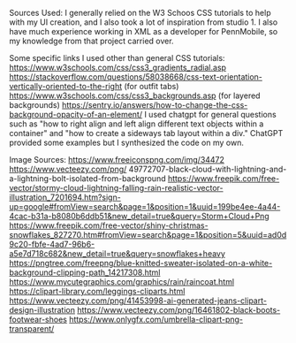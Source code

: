 Sources Used: 
I generally relied on the W3 Schoos CSS tutorials to help with my UI creation, and I also took a lot of inspiration from studio 1. I also have much experience working in XML as a developer for PennMobile, so my knowledge from that project carried over. 

Some specific links I used other than general CSS tutorials:
https://www.w3schools.com/css/css3_gradients_radial.asp
https://stackoverflow.com/questions/58038668/css-text-orientation-vertically-oriented-to-the-right (for outfit tabs)
https://www.w3schools.com/css/css3_backgrounds.asp (for layered backgrounds)
https://sentry.io/answers/how-to-change-the-css-background-opacity-of-an-element/
I used chatgpt for general questions such as "how to right align and left align different text objects within a container" and "how to create a sideways tab layout within a div." ChatGPT provided some examples but I synthesized the code on my own.

Image Sources:
https://www.freeiconspng.com/img/34472
https://www.vecteezy.com/png/
49772707-black-cloud-with-lightning-and-a-lightning-bolt-isolated-from-background
https://www.freepik.com/free-vector/stormy-cloud-lightning-falling-rain-realistic-vector-illustration_7201694.htm?sign-up=google#fromView=search&page=1&position=1&uuid=199be4ee-4a44-4cac-b31a-b8080b6ddb51&new_detail=true&query=Storm+Cloud+Png
https://www.freepik.com/free-vector/shiny-christmas-snowflakes_827270.htm#fromView=search&page=1&position=5&uuid=ad0d9c20-fbfe-4ad7-96b6-a5e7d718c682&new_detail=true&query=snowflakes+heavy
https://pngtree.com/freepng/blue-knitted-sweater-isolated-on-a-white-background-clipping-path_14217308.html
https://www.mycutegraphics.com/graphics/rain/raincoat.html
https://clipart-library.com/leggings-cliparts.html
https://www.vecteezy.com/png/41453998-ai-generated-jeans-clipart-design-illustration
https://www.vecteezy.com/png/16461802-black-boots-footwear-shoes
https://www.onlygfx.com/umbrella-clipart-png-transparent/